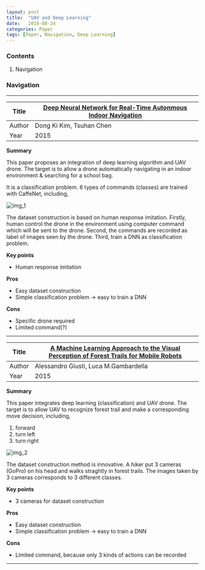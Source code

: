 ```yaml
---
layout: post
title:  "UAV and Deep Learning"
date:   2016-08-24
categories: Paper
tags: [Paper, Navigation, Deep Learning]
---
```


### Contents

1. Navigation


### Navigation

___
 

| Title  | [Deep Neural Network for Real-Time Autonmous Indoor Navigation]  |
|--------|---|
| Author |  Dong Ki Kim, Tsuhan Chen |
| Year   | 2015  |


**Summary**

This paper proposes an integration of deep learning algorithm and UAV drone. The target is to allow a drone automatically navigating in an indoor environment & searching for a school bag.

It is a classification problem. 6 types of commands (classes) are trained with CaffeNet, including, 

![img_1]

The dataset construction is based on human response imitation. Firstly, human control the drone in the environment using computer command which will be sent to the drone. Second, the commands are recorded as label of images seen by the drone. Third, train a DNN as classification problem.

**Key points**

* Human response imitation

**Pros**

* Easy dataset construction
* Simple classification problem -> easy to train a DNN

**Cons**

* Specific drone required
* Limited command(?)

________________________________________


| Title  | [A Machine Learning Approach to the Visual Perception of Forest Trails for Mobile Robots]  |
|--------|---|
| Author |  Alessandro Giusti, Luca M.Gambardella |
| Year   | 2015  |


**Summary**

This paper integrates deep learning (classification) and UAV drone. The target is to allow UAV to recognize forest trail and make a corresponding move decision, including,

1. forward
2. turn left
3. turn right

![img_2] 

The dataset construction method is innovative. A hiker put 3 cameras (GoPro) on his head and walks straghtly in forest trails. The images taken by 3 cameras corresponds to 3 different classes.

**Key points**

* 3 cameras for dataset construction

**Pros**

* Easy dataset construction
* Simple classification problem -> easy to train a DNN

**Cons**

* Limited command, because only 3 kinds of actions can be recorded

_____________________________

[Deep Neural Network for Real-Time Autonmous Indoor Navigation]: {{site.url}}/public/post_resource/Paper/UAV_and_deep_learning/navigation/2015_DNN_for_real-time_Autonomous_Indoor_Navigation.pdf

[img_1]: {{site.url}}/public/post_resource/Paper/UAV_and_deep_learning/navigation/img_1.png


[A Machine Learning Approach to the Visual Perception of Forest Trails for Mobile Robots]: {{site.url}}/public/post_resource/Paper/UAV_and_deep_learning/navigation/2015_A_Machine_Learning_Approach_to_the_Visual_Perception_of_Forest_Trails_for_Mobile_Robots.pdf


[img_2]: {{site.url}}/public/post_resource/Paper/UAV_and_deep_learning/navigation/img_2.png

